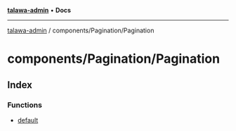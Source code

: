 [**talawa-admin**](../../../README.md) • **Docs**

***

[talawa-admin](../../../modules.md) / components/Pagination/Pagination

# components/Pagination/Pagination

## Index

### Functions

- [default](functions/default.md)
